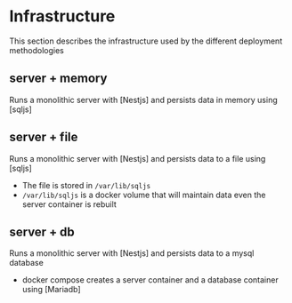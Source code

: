 # Infrastructure

This section describes the infrastructure used by the different deployment methodologies

## server + memory

Runs a monolithic server with [Nestjs] and persists data in memory using [sqljs]

## server + file

Runs a monolithic server with [Nestjs] and persists data to a file using [sqljs]

-   The file is stored in `/var/lib/sqljs`
-   `/var/lib/sqljs` is a docker volume that will maintain data even the server container is rebuilt

## server + db

Runs a monolithic server with [Nestjs] and persists data to a mysql database

-   docker compose creates a server container and a database container using [Mariadb]
